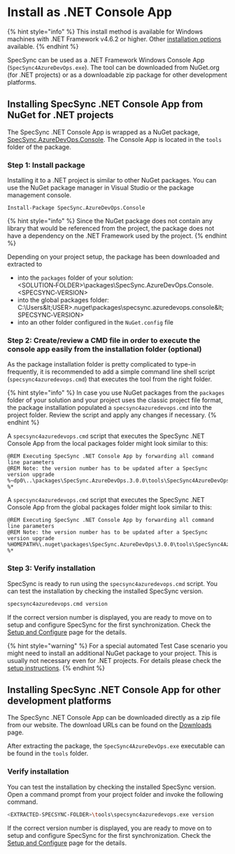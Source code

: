 # Install as .NET Console App

{% hint style="info" %}
This install method is available for Windows machines with .NET Framework v4.6.2 or higher. Other [installation options](./) available.
{% endhint %}

SpecSync can be used as a .NET Framework Windows Console App \(`SpecSync4AzureDevOps.exe`\). The tool can be downloaded from NuGet.org \(for .NET projects\) or as a downloadable zip package for other development platforms. 

## Installing SpecSync .NET Console App from NuGet for .NET projects

The SpecSync .NET Console App is wrapped as a NuGet package, [SpecSync.AzureDevOps.Console](https://www.nuget.org/packages/SpecSync.AzureDevOps.Console). The Console App is located in the `tools` folder of the package.

### Step 1: Install package

Installing it to a .NET project is similar to other NuGet packages. You can use the NuGet package manager in Visual Studio or the package management console.

```text
Install-Package SpecSync.AzureDevOps.Console
```

{% hint style="info" %}
Since the NuGet package does not contain any library that would be referenced from the project, the package does not have a dependency on the .NET Framework used by the project.
{% endhint %}

Depending on your project setup, the package has been downloaded and extracted to

* into the `packages` folder of your solution: &lt;SOLUTION‑FOLDER&gt;\packages\SpecSync.AzureDevOps.Console.&lt;SPECSYNC‑VERSION&gt;
* into the global packages folder: C:\Users\&lt;USER&gt;\.nuget\packages\specsync.azuredevops.console\&lt;SPECSYNC‑VERSION&gt;
* into an other folder configured in the `NuGet.config` file

### Step 2: Create/review a CMD file in order to execute the console app easily from the installation folder \(optional\)

As the package installation folder is pretty complicated to type-in frequently, it is recommended to add a simple command line shell script \(`specsync4azuredevops.cmd`\) that executes the tool from the right folder. 

{% hint style="info" %}
In case you use NuGet packages from the `packages` folder of your solution and your project uses the classic project file format, the package installation populated a `specsync4azuredevops.cmd` into the project folder. Review the script and apply any changes if necessary.
{% endhint %}

A `specsync4azuredevops.cmd` script that executes the SpecSync .NET Console App from the local packages folder might look similar to this:

```text
@REM Executing SpecSync .NET Console App by forwarding all command line parameters
@REM Note: the version number has to be updated after a SpecSync version upgrade
%~dp0\..\packages\SpecSync.AzureDevOps.3.0.0\tools\SpecSync4AzureDevOps.exe %*

```

A `specsync4azuredevops.cmd` script that executes the SpecSync .NET Console App from the global packages folder might look similar to this:

```text
@REM Executing SpecSync .NET Console App by forwarding all command line parameters
@REM Note: the version number has to be updated after a SpecSync version upgrade
%HOMEPATH%\.nuget\packages\SpecSync.AzureDevOps\3.0.0\tools\SpecSync4AzureDevOps.exe %*

```

### Step 3: Verify installation

SpecSync is ready to run using the `specsync4azuredevops.cmd` script. You can test the installation by checking the installed SpecSync version.

```bash
specsync4azuredevops.cmd version
```

If the correct version number is displayed, you are ready to move on to setup and configure SpecSync for the first synchronization. Check the [Setup and Configure](setup-and-configure.md) page for the details.

{% hint style="warning" %}
For a special automated Test Case scenario you might need to install an additional NuGet package to your project. This is usually not necessary even for .NET projects. For details please check the [setup instructions](setup-and-configure.md#setup-specflow-plugin).
{% endhint %}

## Installing SpecSync .NET Console App for other development platforms

The SpecSync .NET Console App can be downloaded directly as a zip file from our website. The download URLs can be found on the [Downloads](../downloads.md) page.

After extracting the package, the `SpecSync4AzureDevOps.exe` executable can be found in the `tools` folder.

### Verify installation

You can test the installation by checking the installed SpecSync version. Open a command prompt from your project folder and invoke the following command.

```bash
<EXTRACTED-SPECSYNC-FOLDER>\tools\specsync4azuredevops.exe version
```

If the correct version number is displayed, you are ready to move on to setup and configure SpecSync for the first synchronization. Check the [Setup and Configure](setup-and-configure.md) page for the details.

